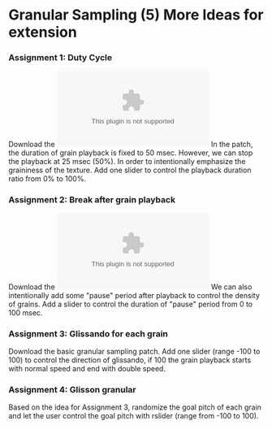 # Granular Sampling (5) More Ideas for extension

### Assignment 1: Duty Cycle
Download the ![basic granular sampling patch](K5/base.zip)
In the patch, the duration of grain playback is fixed to 50 msec. However, we can stop the playback at 25 msec (50%). In order to intentionally emphasize the graininess of the texture.
Add one slider to control the playback duration ratio from 0% to 100%.

### Assignment 2: Break after grain playback
Download the ![basic granular sampling patch](K5/base.zip)
We can also intentionally add some "pause" period after playback to control the density of grains. Add a slider to control the duration of "pause" period from 0 to 100 msec.

### Assignment 3: Glissando for each grain
Download the basic granular sampling patch.
Add one slider (range -100 to 100) to control the direction of glissando, if 100 the grain playback starts with normal speed and end with double speed.

### Assignment 4: Glisson granular
Based on the idea for Assignment 3, randomize the goal pitch of each grain and let the user control the goal pitch with rslider (range from -100 to 100).


